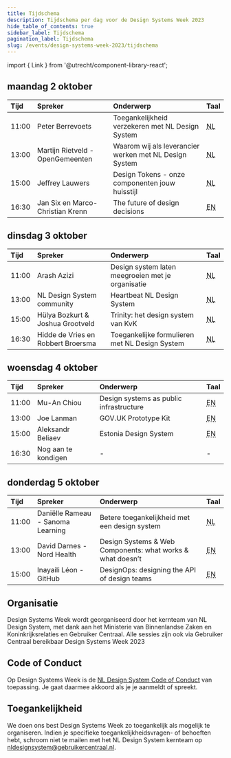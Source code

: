 ```yaml
---
title: Tijdschema
description: Tijdschema per dag voor de Design Systems Week 2023
hide_table_of_contents: true
sidebar_label: Tijdschema
pagination_label: Tijdschema
slug: /events/design-systems-week-2023/tijdschema
---
```


import { Link } from '@utrecht/component-library-react';

## maandag 2 oktober

| Tijd  | Spreker                          | Onderwerp                                                                                                                                                                  | Taal                               |
| :---- | :------------------------------- | :------------------------------------------------------------------------------------------------------------------------------------------------------------------------- | ---------------------------------- |
| 11:00 | Peter Berrevoets                 | <Link href="https://www.gebruikercentraal.nl/agenda/toegankelijkheid-verzekeren-met-nl-design-system/">Toegankelijkheid verzekeren met NL Design System</Link>             | <abbr title="Nederlands">NL</abbr> |
| 13:00 | Martijn Rietveld - OpenGemeenten | <Link href="https://www.gebruikercentraal.nl/agenda/waarom-wij-als-leverancier-werken-met-nl-design-system/">Waarom wij als leverancier werken met NL Design System</Link> | <abbr title="Nederlands">NL</abbr> |
| 15:00 | Jeffrey Lauwers                  | <Link href="https://www.gebruikercentraal.nl/agenda/onze-componenten-jouw-huisstijl-over-design-tokens/">Design Tokens - onze componenten jouw huisstijl</Link>            | <abbr title="Nederlands">NL</abbr> |
| 16:30 | Jan Six en Marco-Christian Krenn | <Link href="https://www.gebruikercentraal.nl/agenda/the-future-of-design-decisions/">The future of design decisions</Link>                                                 | <abbr title="English">EN</abbr>    |

## dinsdag 3 oktober

| Tijd  | Spreker                            | Onderwerp                                                                                                                                                        | Taal                               |
| :---- | :--------------------------------- | :--------------------------------------------------------------------------------------------------------------------------------------------------------------- | ---------------------------------- |
| 11:00 | Arash Azizi                        | <Link href="https://www.gebruikercentraal.nl/agenda/design-system-laten-meegroeien-met-je-organisatie/">Design system laten meegroeien met je organisatie</Link> | <abbr title="Nederlands">NL</abbr> |
| 13:00 | NL Design System community         | <Link href="https://www.gebruikercentraal.nl/agenda/update-heartbeat-van-het-nl-design-system-3/">Heartbeat NL Design System</Link>                              | <abbr title="Nederlands">NL</abbr> |
| 15:00 | Hülya Bozkurt & Joshua Grootveld   | <Link href="https://www.gebruikercentraal.nl/agenda/trinity-het-design-system-van-de-kvk/">Trinity: het design system van KvK</Link>                             | <abbr title="Nederlands">NL</abbr> |
| 16:30 | Hidde de Vries en Robbert Broersma | <Link href="https://www.gebruikercentraal.nl/agenda/toegankelijke-formulieren-met-nl-design-system/">Toegankelijke formulieren met NL Design System</Link>       | <abbr title="Nederlands">NL</abbr> |

## woensdag 4 oktober

| Tijd  | Spreker             | Onderwerp                                                                                                                                   | Taal                            |
| :---- | :------------------ | :------------------------------------------------------------------------------------------------------------------------------------------ | ------------------------------- |
| 11:00 | Mu-An Chiou         | <Link href="https://www.gebruikercentraal.nl/agenda/design-systems-as-public-infrastructure">Design systems as public infrastructure</Link> | <abbr title="English">EN</abbr> |
| 13:00 | Joe Lanman          | <Link href="https://www.gebruikercentraal.nl/agenda/the-gov-uk-prototype-kit/">GOV.UK Prototype Kit</Link>                                  | <abbr title="English">EN</abbr> |
| 15:00 | Aleksandr Beliaev   | <Link href="https://www.gebruikercentraal.nl/agenda/estland-design-system/">Estonia Design System</Link>                                    | <abbr title="English">EN</abbr> |
| 16:30 | Nog aan te kondigen | -                                                                                                                                           | -                               |

## donderdag 5 oktober

| Tijd  | Spreker                           | Onderwerp                                                                                                                                                                    | Taal                               |
| :---- | :-------------------------------- | :--------------------------------------------------------------------------------------------------------------------------------------------------------------------------- | ---------------------------------- |
| 11:00 | Daniëlle Rameau - Sanoma Learning | <Link href="https://www.gebruikercentraal.nl/agenda/betere-toegankelijkheid-met-een-design-system/">Betere toegankelijkheid met een design system</Link>                     | <abbr title="Nederlands">NL</abbr> |
| 13:00 | David Darnes - Nord Health        | <Link href="https://www.gebruikercentraal.nl/agenda/design-systems-web-components-what-works-what-doesnt/">Design Systems & Web Components: what works & what doesn’t</Link> | <abbr title="English">EN</abbr>    |
| 15:00 | Inayaili Léon - GitHub            | <Link href="https://www.gebruikercentraal.nl/agenda/designops-designing-the-api-of-design-teams/">DesignOps: designing the API of design teams</Link>                        | <abbr title="English">EN</abbr>    |

## Organisatie

Design Systems Week wordt georganiseerd door het kernteam van NL Design System, met dank aan het Ministerie van Binnenlandse Zaken en Koninkrijksrelaties en <Link href="https://www.gebruikercentraal.nl">Gebruiker Centraal</Link>. Alle sessies zijn ook via Gebruiker Centraal bereikbaar <Link href="https://www.gebruikercentraal.nl/design-systems-week/">Design Systems Week 2023</Link>

## Code of Conduct

Op Design Systems Week is de [NL Design System Code of Conduct](https://github.com/nl-design-system/.github/blob/main/CODE_OF_CONDUCT.nl.md) van toepassing. Je gaat daarmee akkoord als je je aanmeldt of spreekt.

## Toegankelijkheid

We doen ons best Design Systems Week zo toegankelijk als mogelijk te organiseren. Indien je specifieke toegankelijkheidsvragen- of behoeften hebt, schroom niet te mailen met het NL Design System kernteam op [nldesignsystem@gebruikercentraal.nl](mailto:nldesignsystem@gebruikercentraal.nl).
